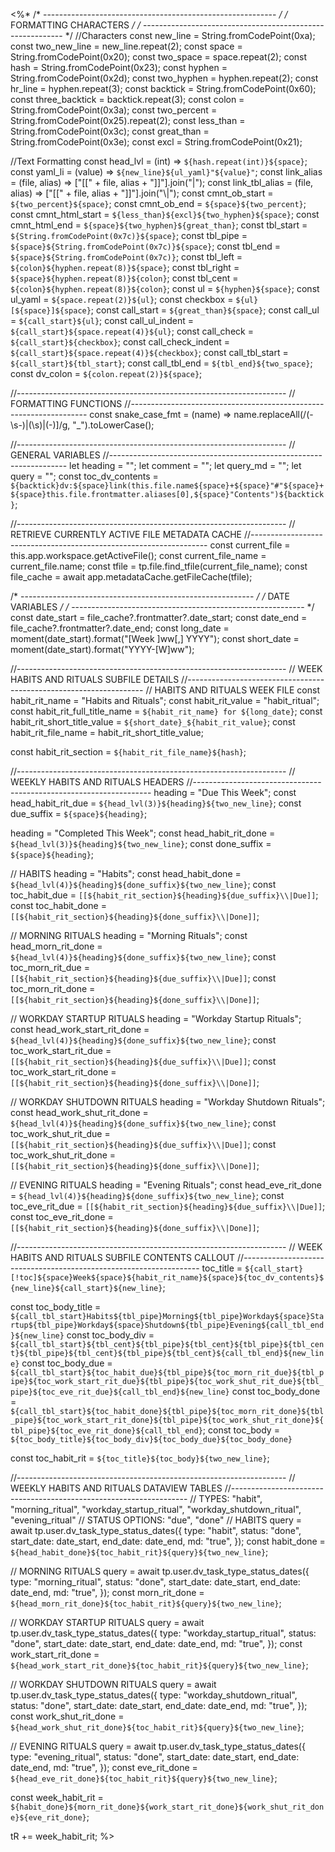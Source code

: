 <%*
/* ---------------------------------------------------------- */
/*                    FORMATTING CHARACTERS                   */
/* ---------------------------------------------------------- */
//Characters
const new_line = String.fromCodePoint(0xa);
const two_new_line = new_line.repeat(2);
const space = String.fromCodePoint(0x20);
const two_space = space.repeat(2);
const hash = String.fromCodePoint(0x23);
const hyphen = String.fromCodePoint(0x2d);
const two_hyphen = hyphen.repeat(2);
const hr_line = hyphen.repeat(3);
const backtick = String.fromCodePoint(0x60);
const three_backtick = backtick.repeat(3);
const colon = String.fromCodePoint(0x3a);
const two_percent = String.fromCodePoint(0x25).repeat(2);
const less_than = String.fromCodePoint(0x3c);
const great_than = String.fromCodePoint(0x3e);
const excl = String.fromCodePoint(0x21);

//Text Formatting
const head_lvl = (int) => `${hash.repeat(int)}${space}`;
const yaml_li = (value) => `${new_line}${ul_yaml}"${value}"`;
const link_alias = (file, alias) => ["[[" + file, alias + "]]"].join("|");
const link_tbl_alias = (file, alias) => ["[[" + file, alias + "]]"].join("\\|");
const cmnt_ob_start = `${two_percent}${space}`;
const cmnt_ob_end = `${space}${two_percent}`;
const cmnt_html_start = `${less_than}${excl}${two_hyphen}${space}`;
const cmnt_html_end = `${space}${two_hyphen}${great_than}`;
const tbl_start = `${String.fromCodePoint(0x7c)}${space}`;
const tbl_pipe = `${space}${String.fromCodePoint(0x7c)}${space}`;
const tbl_end = `${space}${String.fromCodePoint(0x7c)}`;
const tbl_left = `${colon}${hyphen.repeat(8)}${space}`;
const tbl_right = `${space}${hyphen.repeat(8)}${colon}`;
const tbl_cent = `${colon}${hyphen.repeat(8)}${colon}`;
const ul = `${hyphen}${space}`;
const ul_yaml = `${space.repeat(2)}${ul}`;
const checkbox = `${ul}[${space}]${space}`;
const call_start = `${great_than}${space}`;
const call_ul = `${call_start}${ul}`;
const call_ul_indent = `${call_start}${space.repeat(4)}${ul}`;
const call_check = `${call_start}${checkbox}`;
const call_check_indent = `${call_start}${space.repeat(4)}${checkbox}`;
const call_tbl_start = `${call_start}${tbl_start}`;
const call_tbl_end = `${tbl_end}${two_space}`;
const dv_colon = `${colon.repeat(2)}${space}`;

//-------------------------------------------------------------------
// FORMATTING FUNCTIONS
//-------------------------------------------------------------------
const snake_case_fmt = (name) =>
  name.replaceAll(/(\-\s\-)|(\s)|(\-)]/g, "_").toLowerCase();

//-------------------------------------------------------------------
// GENERAL VARIABLES
//-------------------------------------------------------------------
let heading = "";
let comment = "";
let query_md = "";
let query = "";
const toc_dv_contents = `${backtick}dv:${space}link(this.file.name${space}+${space}"#"${space}+${space}this.file.frontmatter.aliases[0],${space}"Contents")${backtick}`;

//-------------------------------------------------------------------
// RETRIEVE CURRENTLY ACTIVE FILE METADATA CACHE
//-------------------------------------------------------------------
const current_file = this.app.workspace.getActiveFile();
const current_file_name = current_file.name;
const tfile = tp.file.find_tfile(current_file_name);
const file_cache = await app.metadataCache.getFileCache(tfile);

/* ---------------------------------------------------------- */
/*                       DATE VARIABLES                       */
/* ---------------------------------------------------------- */
const date_start = file_cache?.frontmatter?.date_start;
const date_end = file_cache?.frontmatter?.date_end;
const long_date = moment(date_start).format("[Week ]ww[,] YYYY");
const short_date = moment(date_start).format("YYYY-[W]ww");

//-------------------------------------------------------------------
// WEEK HABITS AND RITUALS SUBFILE DETAILS
//-------------------------------------------------------------------
// HABITS AND RITUALS WEEK FILE
const habit_rit_name = "Habits and Rituals";
const habit_rit_value = "habit_ritual";
const habit_rit_full_title_name = `${habit_rit_name} for ${long_date}`;
const habit_rit_short_title_value = `${short_date}_${habit_rit_value}`;
const habit_rit_file_name = habit_rit_short_title_value;

const habit_rit_section = `${habit_rit_file_name}${hash}`;

//-------------------------------------------------------------------
// WEEKLY HABITS AND RITUALS HEADERS
//-------------------------------------------------------------------
heading = "Due This Week";
const head_habit_rit_due = `${head_lvl(3)}${heading}${two_new_line}`;
const due_suffix = `${space}${heading}`;

heading = "Completed This Week";
const head_habit_rit_done = `${head_lvl(3)}${heading}${two_new_line}`;
const done_suffix = `${space}${heading}`;

// HABITS
heading = "Habits";
const head_habit_done = `${head_lvl(4)}${heading}${done_suffix}${two_new_line}`;
const toc_habit_due = `[[${habit_rit_section}${heading}${due_suffix}\\|Due]]`;
const toc_habit_done = `[[${habit_rit_section}${heading}${done_suffix}\\|Done]]`;

// MORNING RITUALS
heading = "Morning Rituals";
const head_morn_rit_done = `${head_lvl(4)}${heading}${done_suffix}${two_new_line}`;
const toc_morn_rit_due = `[[${habit_rit_section}${heading}${due_suffix}\\|Due]]`;
const toc_morn_rit_done = `[[${habit_rit_section}${heading}${done_suffix}\\|Done]]`;

// WORKDAY STARTUP RITUALS
heading = "Workday Startup Rituals";
const head_work_start_rit_done = `${head_lvl(4)}${heading}${done_suffix}${two_new_line}`;
const toc_work_start_rit_due = `[[${habit_rit_section}${heading}${due_suffix}\\|Due]]`;
const toc_work_start_rit_done = `[[${habit_rit_section}${heading}${done_suffix}\\|Done]]`;

// WORKDAY SHUTDOWN RITUALS
heading = "Workday Shutdown Rituals";
const head_work_shut_rit_done = `${head_lvl(4)}${heading}${done_suffix}${two_new_line}`;
const toc_work_shut_rit_due = `[[${habit_rit_section}${heading}${due_suffix}\\|Due]]`;
const toc_work_shut_rit_done = `[[${habit_rit_section}${heading}${done_suffix}\\|Done]]`;

// EVENING RITUALS
heading = "Evening Rituals";
const head_eve_rit_done = `${head_lvl(4)}${heading}${done_suffix}${two_new_line}`;
const toc_eve_rit_due = `[[${habit_rit_section}${heading}${due_suffix}\\|Due]]`;
const toc_eve_rit_done = `[[${habit_rit_section}${heading}${done_suffix}\\|Done]]`;

//-------------------------------------------------------------------
// WEEK HABITS AND RITUALS SUBFILE CONTENTS CALLOUT
//-------------------------------------------------------------------
toc_title = `${call_start}[!toc]${space}Week${space}${habit_rit_name}${space}${toc_dv_contents}${new_line}${call_start}${new_line}`;

const toc_body_title = `${call_tbl_start}Habits${tbl_pipe}Morning${tbl_pipe}Workday${space}Startup${tbl_pipe}Workday${space}Shutdown${tbl_pipe}Evening${call_tbl_end}${new_line}`
const toc_body_div = `${call_tbl_start}${tbl_cent}${tbl_pipe}${tbl_cent}${tbl_pipe}${tbl_cent}${tbl_pipe}${tbl_cent}${tbl_pipe}${tbl_cent}${call_tbl_end}${new_line}`
const toc_body_due = `${call_tbl_start}${toc_habit_due}${tbl_pipe}${toc_morn_rit_due}${tbl_pipe}${toc_work_start_rit_due}${tbl_pipe}${toc_work_shut_rit_due}${tbl_pipe}${toc_eve_rit_due}${call_tbl_end}${new_line}`
const toc_body_done = `${call_tbl_start}${toc_habit_done}${tbl_pipe}${toc_morn_rit_done}${tbl_pipe}${toc_work_start_rit_done}${tbl_pipe}${toc_work_shut_rit_done}${tbl_pipe}${toc_eve_rit_done}${call_tbl_end}`;
const toc_body = `${toc_body_title}${toc_body_div}${toc_body_due}${toc_body_done}` 

const toc_habit_rit = `${toc_title}${toc_body}${two_new_line}`;

//-------------------------------------------------------------------
// WEEKLY HABITS AND RITUALS DATAVIEW TABLES
//-------------------------------------------------------------------
// TYPES: "habit", "morning_ritual", "workday_startup_ritual", "workday_shutdown_ritual", "evening_ritual"
// STATUS OPTIONS: "due", "done"
// HABITS
query = await tp.user.dv_task_type_status_dates({
  type: "habit",
  status: "done",
  start_date: date_start,
  end_date: date_end,
  md: "true",
});
const habit_done = `${head_habit_done}${toc_habit_rit}${query}${two_new_line}`;

// MORNING RITUALS
query = await tp.user.dv_task_type_status_dates({
  type: "morning_ritual",
  status: "done",
  start_date: date_start,
  end_date: date_end,
  md: "true",
});
const morn_rit_done = `${head_morn_rit_done}${toc_habit_rit}${query}${two_new_line}`;

// WORKDAY STARTUP RITUALS
query = await tp.user.dv_task_type_status_dates({
  type: "workday_startup_ritual",
  status: "done",
  start_date: date_start,
  end_date: date_end,
  md: "true",
});
const work_start_rit_done = `${head_work_start_rit_done}${toc_habit_rit}${query}${two_new_line}`;

// WORKDAY SHUTDOWN RITUALS
query = await tp.user.dv_task_type_status_dates({
  type: "workday_shutdown_ritual",
  status: "done",
  start_date: date_start,
  end_date: date_end,
  md: "true",
});
const work_shut_rit_done = `${head_work_shut_rit_done}${toc_habit_rit}${query}${two_new_line}`;

// EVENING RITUALS
query = await tp.user.dv_task_type_status_dates({
  type: "evening_ritual",
  status: "done",
  start_date: date_start,
  end_date: date_end,
  md: "true",
});
const eve_rit_done = `${head_eve_rit_done}${toc_habit_rit}${query}${two_new_line}`;

const week_habit_rit = `${habit_done}${morn_rit_done}${work_start_rit_done}${work_shut_rit_done}${eve_rit_done}`;

tR += week_habit_rit;
%>